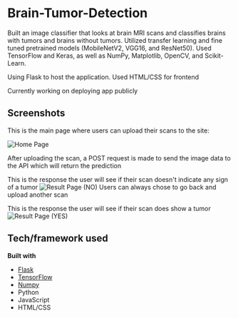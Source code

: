 # Brain-Tumor-Detection

Built an image classifier that looks at brain MRI scans and classifies brains with tumors and brains without tumors. Utilized transfer learning and fine tuned pretrained models (MobileNetV2, VGG16, and ResNet50). Used TensorFlow and Keras, as well as NumPy, Matplotlib, OpenCV, and Scikit-Learn. 

Using Flask to host the application. Used HTML/CSS for frontend

Currently working on deploying app publicly

## Screenshots
This is the main page where users can upload their scans to the site: 

![Home Page](https://user-images.githubusercontent.com/19865455/177800654-e208371e-17af-4443-9ce0-fa878ecf1bac.png)

After uploading the scan, a POST request is made to send the image data to the API which will return the prediction

This is the response the user will see if their scan doesn't indicate any sign of a tumor
![Result Page (NO)](https://user-images.githubusercontent.com/19865455/177805481-f1f21f60-e150-497d-b8bd-cc070ff80528.png)
Users can always chose to go back and upload another scan

This is the response the user will see if their scan does show a tumor
![Result Page (YES)](https://user-images.githubusercontent.com/19865455/177806594-84306d0a-b9a0-41d2-9bc6-0622408bc4aa.png)

## Tech/framework used

<b>Built with</b>
- [Flask](https://flask.palletsprojects.com/en/1.1.x/)
- [TensorFlow](https://www.tensorflow.org)
- [Numpy](https://numpy.org)
- Python
- JavaScript
- HTML/CSS
